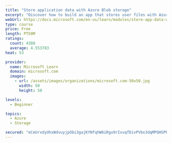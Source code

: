 ```yaml
---
title: "Store application data with Azure Blob storage"
excerpt: "Discover how to build an app that stores user files with Azure Blob storage, use Blob storage in a web app, and use the Azure Storage SDK for .NET Core."
webUrl: https://docs.microsoft.com/en-us/learn/modules/store-app-data-with-azure-blob-storage/
type: course
price: Free
length: PT50M
ratings:
  count: 4388
  average: 4.553783
heat: 53

provider:
  name: Microsoft Learn
  domain: microsoft.com
  images:
    - url: /assets/images/organizations/microsoft.com-50x50.jpg
      width: 50
      height: 50

levels:
  - Beginner

topics:
  - Azure
  - Storage

secured: "eCeUrxdyUhxWdvuyjpObi3gajKYNfqhW6iRgu9rIxvqfDivPVbx3dqMPQHSPRKvfGkx3+ujkd19CGa+YmHpTNcU9nD/Q1cJJ3l0CDpTGxeoO/tb0m/E6ym9irM9IcG91pQEMCD9UeS2d8jVZP2GvE1cF7kXD9Bv/HqY0yaJ7ZMFj7luRdU/vJNJFM1GV6GN4qipFlCwL4zr0hAjyDVb7qF24hvI+NbQV0Yy0yYog40hMlrKjobW4XGDR3hQVwi4NzAWE2hV/ZcGmZd45fvpsYfde4I1mKWo4JK4KBwdlk7XQQBq1HmqplhF9+ynHA7L45zKBzE0CCBSJsnaG45xYL/BWoJzKR5gF+lcg9dNGLBWDsYN1VvhkWpEBB/MGMNcC3UhLKFkvWvM/c+IcY01WT77mAvSVjMFxaEXabl+ntBQ=;UvSZJCD8rabNFiHy9TKkhQ=="
---
```



